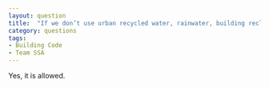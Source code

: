 ```yaml
---
layout: question
title:  "If we don’t use urban recycled water, rainwater, building reclaimed water, etc., is it possible to use tap water for landscape or greening?"
category: questions
tags:
- Building Code
- Team SSA
---
```


Yes, it is allowed.